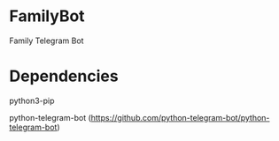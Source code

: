 # FamilyBot
Family Telegram Bot

# Dependencies
python3-pip

python-telegram-bot (https://github.com/python-telegram-bot/python-telegram-bot)

